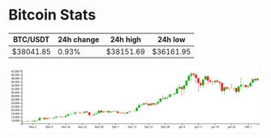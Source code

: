 # Bitcoin Stats

BTC/USDT|24h change|24h high|24h low|
|---|---|---|---|
|$38041.85|0.93%|$38151.69|$36161.95|

<img src="./chart.svg">
